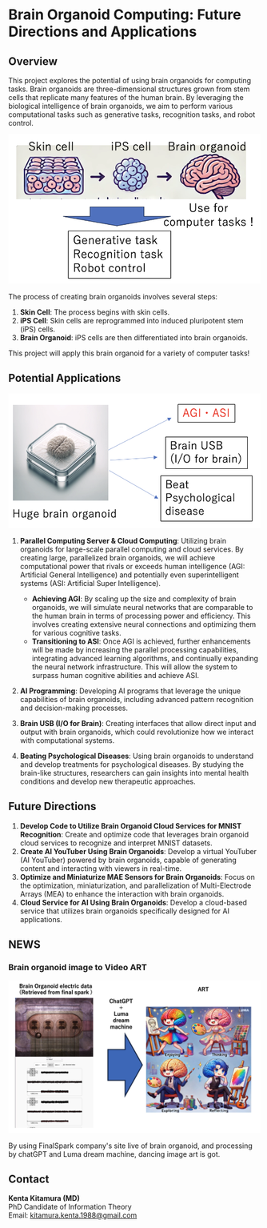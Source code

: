 # Brain Organoid Computing: Future Directions and Applications

## Overview


This project explores the potential of using brain organoids for computing tasks. Brain organoids are three-dimensional structures grown from stem cells that replicate many features of the human brain. By leveraging the biological intelligence of brain organoids, we aim to perform various computational tasks such as generative tasks, recognition tasks, and robot control.


![Process Diagram](images/process_diagram.png)

The process of creating brain organoids involves several steps:
1. **Skin Cell**: The process begins with skin cells.
2. **iPS Cell**: Skin cells are reprogrammed into induced pluripotent stem (iPS) cells.
3. **Brain Organoid**: iPS cells are then differentiated into brain organoids.

This project will apply this brain organoid for a variety of computer tasks!



## Potential Applications

![Huge Brain Organoid](images/huge_brain_organoid.png)


1. **Parallel Computing Server & Cloud Computing**: Utilizing brain organoids for large-scale parallel computing and cloud services. By creating large, parallelized brain organoids, we will achieve computational power that rivals or exceeds human intelligence (AGI: Artificial General Intelligence) and potentially even superintelligent systems (ASI: Artificial Super Intelligence).
   - **Achieving AGI**: By scaling up the size and complexity of brain organoids, we will simulate neural networks that are comparable to the human brain in terms of processing power and efficiency. This involves creating extensive neural connections and optimizing them for various cognitive tasks.
   - **Transitioning to ASI**: Once AGI is achieved, further enhancements will be made by increasing the parallel processing capabilities, integrating advanced learning algorithms, and continually expanding the neural network infrastructure. This will allow the system to surpass human cognitive abilities and achieve ASI.

2. **AI Programming**: Developing AI programs that leverage the unique capabilities of brain organoids, including advanced pattern recognition and decision-making processes.

3. **Brain USB (I/O for Brain)**: Creating interfaces that allow direct input and output with brain organoids, which could revolutionize how we interact with computational systems.

4. **Beating Psychological Diseases**: Using brain organoids to understand and develop treatments for psychological diseases. By studying the brain-like structures, researchers can gain insights into mental health conditions and develop new therapeutic approaches.


## Future Directions

1. **Develop Code to Utilize Brain Organoid Cloud Services for MNIST Recognition**: Create and optimize code that leverages brain organoid cloud services to recognize and interpret MNIST datasets.
2. **Create AI YouTuber Using Brain Organoids**: Develop a virtual YouTuber (AI YouTuber) powered by brain organoids, capable of generating content and interacting with viewers in real-time.
3. **Optimize and Miniaturize MAE Sensors for Brain Organoids**: Focus on the optimization, miniaturization, and parallelization of Multi-Electrode Arrays (MEA) to enhance the interaction with brain organoids.
4. **Cloud Service for AI Using Brain Organoids**: Develop a cloud-based service that utilizes brain organoids specifically designed for AI applications.

## NEWS
### Brain organoid image to Video ART
![Process Diagram](images/brainorganoidtodance.png)

By using FinalSpark company's site live of brain organoid, and processing by chatGPT and Luma dream machine, dancing image art is got. 

## Contact

**Kenta Kitamura (MD)**  
PhD Candidate of Information Theory  
Email: [kitamura.kenta.1988@gmail.com](mailto:kitamura.kenta.1988@gmail.com)
